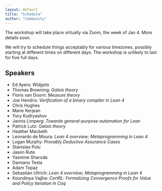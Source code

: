 ```yaml
---
layout: default
title: "Schedule"
author: "Community"
---
```


The workshop will take place virtually via Zoom, the week of Jan 4. More details soon.

We will try to schedule things acceptably for various timezones,
possibly starting at different times on different days.
The workshop is unlikely to last for five full days.

## Speakers

* Ed Ayers: *Widgets*
* Thomas Browning: *Galois theory*
* Floris van Doorn: *Measure theory*
* Joe Hendrix: *Verification of a binary compiler in Lean 4*
* Chris Hughes
* Marie Kerjean
* Yury Kudryashov
* Jannis Limperg: *Towards general-purpose automation for Lean*
* Patrick Lutz: *Galois theory*
* Heather Macbeth
* Leonardo de Moura: *Lean 4 overview; Metaprogramming in Lean 4*
* Logan Murphy: *Provably Deductive Assurance Cases*
* Stanislas Polu
* Jason Rute
* Yasmine Sharoda
* Damiano Testa
* Adam Topaz
* Sebastian Ullrich: *Lean 4 overview; Metaprogramming in Lean 4*
* Koundinya Vajjha: *CertRL: Formalizing Convergence Proofs for Value and Policy Iteration in Coq*
